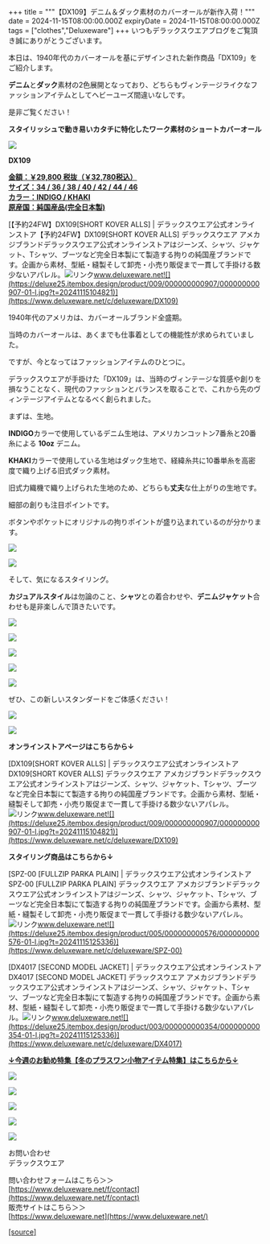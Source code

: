 +++
title = """【DX109】デニム＆ダック素材のカバーオールが新作入荷！"""
date = 2024-11-15T08:00:00.000Z
expiryDate = 2024-11-15T08:00:00.000Z
tags = ["clothes","Deluxeware"]
+++
いつもデラックスウエアブログをご覧頂き誠にありがとうございます。

本日は、1940年代のカバーオールを基にデザインされた新作商品「DX109」をご紹介します。

**デニム**と**ダック**素材の2色展開となっており、どちらもヴィンテージライクなファッションアイテムとしてヘビーユーズ間違いなしです。

是非ご覧ください！

**スタイリッシュで動き易いカタチに特化したワーク素材のショートカバーオール**

**[![](https://stat.ameba.jp/user_images/20241115/13/deluxeware/f9/d4/j/o1124140615510230857.jpg)](https://stat.ameba.jp/user_images/20241115/13/deluxeware/f9/d4/j/o1124140615510230857.jpg)**

**DX109**

**[金額：￥29,800 税抜（￥32,780税込）](https://www.deluxeware.net/c/deluxeware/DX109)  
[サイズ：34 / 36 / 38 / 40 / 42 / 44 / 46](https://www.deluxeware.net/c/deluxeware/DX109)  
[カラー：INDIGO / KHAKI](https://www.deluxeware.net/c/deluxeware/DX109)  
[原産国：純国産品(完全日本製)](https://www.deluxeware.net/c/deluxeware/DX109)**

[【予約24FW】DX109\[SHORT KOVER ALLS\] | デラックスウエア公式オンラインストア【予約24FW】DX109\[SHORT KOVER ALLS\] デラックスウエア アメカジブランドデラックスウエア公式オンラインストアはジーンズ、シャツ、ジャケット、Tシャツ、ブーツなど完全日本製にて製造する拘りの純国産ブランドです。企画から素材、型紙・縫製そして卸売・小売り販促まで一貫して手掛ける数少ないアパレル。![リンク](https://c.stat100.ameba.jp/ameblo/symbols/v3.20.0/svg/gray/editor_link.svg)www.deluxeware.net![](https://deluxe25.itembox.design/product/009/000000000907/000000000907-01-l.jpg?t=20241115104821)](https://www.deluxeware.net/c/deluxeware/DX109)

  
1940年代のアメリカは、カバーオールブランド全盛期。

当時のカバーオールは、あくまでも仕事着としての機能性が求められていました。

ですが、今となってはファッションアイテムのひとつに。  
  
デラックスウエアが手掛けた「DX109」は、当時のヴィンテージな質感や創りを損なうことなく、現代のファッションとバランスを取ることで、これから先のヴィンテージアイテムとなるべく創られました。

まずは、生地。

**INDIGO**カラーで使用しているデニム生地は、アメリカンコットン7番糸と20番糸による **10oz** デニム。

**KHAKI**カラーで使用している生地はダック生地で、経緯糸共に10番単糸を高密度で織り上げる旧式ダック素材。

旧式力織機で織り上げられた生地のため、どちらも**丈夫**な仕上がりの生地です。

細部の創りも注目ポイントです。

ボタンやポケットにオリジナルの拘りポイントが盛り込まれているのが分かります。

![](https://deluxe25.itembox.design/product/009/000000000907/000000000907-07-l.jpg?t=20241115104821)

![](https://deluxe25.itembox.design/product/009/000000000907/000000000907-05-l.jpg?t=20241115104821)

そして、気になるスタイリング。

**カジュアルスタイル**は勿論のこと、**シャツ**との着合わせや、**デニムジャケット**合わせも是非楽しんで頂きたいです。

[![](https://stat.ameba.jp/user_images/20241115/13/deluxeware/9f/0e/j/o1124140615510230850.jpg)](https://stat.ameba.jp/user_images/20241115/13/deluxeware/9f/0e/j/o1124140615510230850.jpg)

[![](https://stat.ameba.jp/user_images/20241115/13/deluxeware/6f/67/j/o1124140615510230848.jpg)](https://stat.ameba.jp/user_images/20241115/13/deluxeware/6f/67/j/o1124140615510230848.jpg)

[![](https://stat.ameba.jp/user_images/20241115/13/deluxeware/da/ed/j/o1125157515510230855.jpg)](https://stat.ameba.jp/user_images/20241115/13/deluxeware/da/ed/j/o1125157515510230855.jpg)

[![](https://stat.ameba.jp/user_images/20241115/13/deluxeware/f9/d4/j/o1124140615510230857.jpg)](https://stat.ameba.jp/user_images/20241115/13/deluxeware/f9/d4/j/o1124140615510230857.jpg)

[![](https://stat.ameba.jp/user_images/20241115/13/deluxeware/94/c2/j/o1125157515510230852.jpg)](https://stat.ameba.jp/user_images/20241115/13/deluxeware/94/c2/j/o1125157515510230852.jpg)

ぜひ、この新しいスタンダードをご体感ください！

![](https://deluxe25.itembox.design/product/009/000000000907/000000000907-02-l.jpg?t=20241115104821)

![](https://deluxe25.itembox.design/product/009/000000000907/000000000907-03-l.jpg?t=20241115104821)

**オンラインストアページはこちらから↓**

[DX109\[SHORT KOVER ALLS\] | デラックスウエア公式オンラインストアDX109\[SHORT KOVER ALLS\] デラックスウエア アメカジブランドデラックスウエア公式オンラインストアはジーンズ、シャツ、ジャケット、Tシャツ、ブーツなど完全日本製にて製造する拘りの純国産ブランドです。企画から素材、型紙・縫製そして卸売・小売り販促まで一貫して手掛ける数少ないアパレル。![リンク](https://c.stat100.ameba.jp/ameblo/symbols/v3.20.0/svg/gray/editor_link.svg)www.deluxeware.net![](https://deluxe25.itembox.design/product/009/000000000907/000000000907-01-l.jpg?t=20241115104821)](https://www.deluxeware.net/c/deluxeware/DX109)

**スタイリング商品はこちらから↓**

[SPZ-00 \[FULLZIP PARKA PLAIN\] | デラックスウエア公式オンラインストアSPZ-00 \[FULLZIP PARKA PLAIN\] デラックスウエア アメカジブランドデラックスウエア公式オンラインストアはジーンズ、シャツ、ジャケット、Tシャツ、ブーツなど完全日本製にて製造する拘りの純国産ブランドです。企画から素材、型紙・縫製そして卸売・小売り販促まで一貫して手掛ける数少ないアパレル。![リンク](https://c.stat100.ameba.jp/ameblo/symbols/v3.20.0/svg/gray/editor_link.svg)www.deluxeware.net![](https://deluxe25.itembox.design/product/005/000000000576/000000000576-01-l.jpg?t=20241115125336)](https://www.deluxeware.net/c/deluxeware/SPZ-00)

[DX4017 \[SECOND MODEL JACKET\] | デラックスウエア公式オンラインストアDX4017 \[SECOND MODEL JACKET\] デラックスウエア アメカジブランドデラックスウエア公式オンラインストアはジーンズ、シャツ、ジャケット、Tシャツ、ブーツなど完全日本製にて製造する拘りの純国産ブランドです。企画から素材、型紙・縫製そして卸売・小売り販促まで一貫して手掛ける数少ないアパレル。![リンク](https://c.stat100.ameba.jp/ameblo/symbols/v3.20.0/svg/gray/editor_link.svg)www.deluxeware.net![](https://deluxe25.itembox.design/product/003/000000000354/000000000354-01-l.jpg?t=20241115125336)](https://www.deluxeware.net/c/deluxeware/DX4017)

[**↓今週のお勧め特集【冬のプラスワン小物アイテム特集】はこちらから↓**](https://www.deluxeware.net/c/tokusyu2)

[![](https://stat.ameba.jp/user_images/20241113/16/deluxeware/9c/6b/j/o0800080015509560785.jpg?caw=800)](https://www.deluxeware.net/c/tokusyu2)

[![](https://stat.ameba.jp/user_images/20240614/12/deluxeware/fb/b4/j/o0800026015451324172.jpg?caw=800)](https://www.deluxeware.net/c/2024FWreserveall)

[![](https://stat.ameba.jp/user_images/20240315/15/deluxeware/04/7f/j/o0800026015413271803.jpg?caw=800)](https://www.instagram.com/deluxeware/?hl=ja)

[![](https://stat.ameba.jp/user_images/20220415/12/deluxeware/3b/ce/j/o0800026015103175481.jpg?caw=800)](https://www.deluxeware.net/f/headstore)

[![](https://stat.ameba.jp/user_images/20220415/12/deluxeware/d7/c6/j/o0800026015103175487.jpg?caw=800)](https://www.deluxeware.net/)

お問い合わせ  
デラックスウエア

問い合わせフォームはこちら＞＞  
[https://www.deluxeware.net/f/contact](https://www.deluxeware.net/f/contact)  
販売サイトはこちら＞＞  
[https://www.deluxeware.net](https://www.deluxeware.net/)

[[source]](https://ameblo.jp/deluxeware/entry-12875090862.html)
